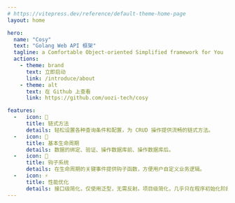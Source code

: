```yaml
---
# https://vitepress.dev/reference/default-theme-home-page
layout: home

hero:
  name: "Cosy"
  text: "Golang Web API 框架"
  tagline: a Comfortable Object-oriented Simplified framework for You
  actions:
    - theme: brand
      text: 立即启动
      link: /introduce/about
    - theme: alt
      text: 在 Github 上查看
      link: https://github.com/uozi-tech/cosy

features:
  -   icon: 🔗
      title: 链式方法
      details: 轻松设置各种查询条件和配置，为 CRUD 操作提供流畅的链式方法。
  -   icon: 🔄
      title: 基本生命周期
      details: 数据的绑定、验证、操作数据库前、操作数据库后。
  -   icon: 🔧
      title: 钩子系统
      details: 在生命周期的关键事件提供钩子函数，方便用户自定义业务逻辑。
  -   icon: ⚡
      title: 性能优化
      details: 接口级简化，仅使用泛型，无需反射。项目级简化，几乎只在程序初始化阶段使用反射。
---
```


